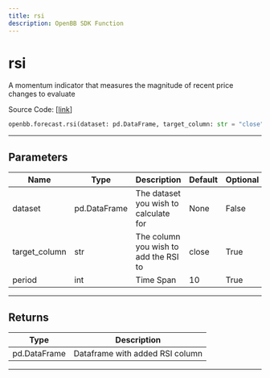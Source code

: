 ```yaml
---
title: rsi
description: OpenBB SDK Function
---
```


# rsi

A momentum indicator that measures the magnitude of recent price changes to evaluate

Source Code: [[link](https://github.com/OpenBB-finance/OpenBBTerminal/tree/main/openbb_terminal/forecast/forecast_model.py#L225)]

```python
openbb.forecast.rsi(dataset: pd.DataFrame, target_column: str = "close", period: int = 10)
```

---

## Parameters

| Name | Type | Description | Default | Optional |
| ---- | ---- | ----------- | ------- | -------- |
| dataset | pd.DataFrame | The dataset you wish to calculate for | None | False |
| target_column | str | The column you wish to add the RSI to | close | True |
| period | int | Time Span | 10 | True |


---

## Returns

| Type | Description |
| ---- | ----------- |
| pd.DataFrame | Dataframe with added RSI column |
---

